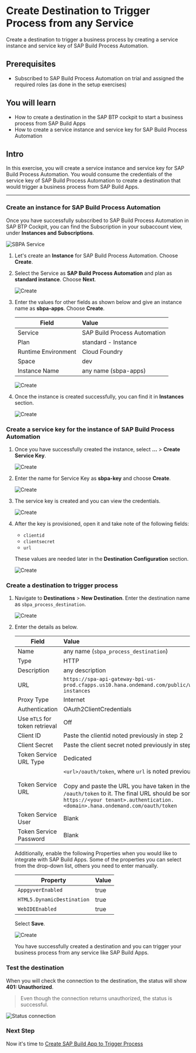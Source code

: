 # Create Destination to Trigger Process from any Service
<!-- description --> Create a destination to trigger a business process by creating a service instance and service key of SAP Build Process Automation.

## Prerequisites
- Subscribed to SAP Build Process Automation on trial and assigned the required roles (as done in the setup exercises)

## You will learn
- How to create a destination in the SAP BTP cockpit to start a business process from SAP Build Apps
- How to create a service instance and service key for SAP Build Process Automation

## Intro
In this exercise, you will create a service instance and service key for SAP Build Process Automation. You would consume the credentials of the service key of SAP Build Process Automation to create a destination that would trigger a business process from SAP Build Apps.

---

### Create an instance for SAP Build Process Automation

Once you have successfully subscribed to SAP Build Process Automation in SAP BTP Cockpit, you can find the Subscription in  your subaccount view, under **Instances and Subscriptions**.

![SBPA Service](1.png)

1. Let's create an **Instance** for SAP Build Process Automation. Choose **Create**.

2. Select the Service as **SAP Build Process Automation** and plan as **standard instance**. Choose **Next**.

    ![Create](2.png)

3. Enter the values for other fields as shown below and give an instance name as **sbpa-apps**. Choose **Create**.

    | Field|Value
    | --- | :---
    | Service | SAP Build Process Automation
    | Plan | standard - Instance
    | Runtime Environment | Cloud Foundry
    | Space | dev
    | Instance Name | any name   (sbpa-apps)

    ![Create](3.png)  

4. Once the instance is created successfully, you can find it in **Instances** section.

    ![Create](6.png)  

### Create a service key for the instance of SAP Build Process Automation  

1. Once you have successfully created the instance, select **...** > **Create Service Key**.

    ![Create](7.png)  

2. Enter the name for Service Key as **sbpa-key** and choose **Create**.

    ![Create](8.png)  

3. The service key is created and you can view the credentials.

    ![Create](9.png)  

4. After the key is provisioned, open it and take note of the following fields:

    - `clientid`
    - `clientsecret`
    - `url`

    These values are needed later in the **Destination Configuration** section.

    ![Create](9.1.png)  

### Create a destination to trigger process

1. Navigate to **Destinations** > **New Destination**. Enter the destination name as `sbpa_process_destination`.

    ![Create](10.png)

2. Enter the details as below.

    | Field|Value
    | --- | :---
    | Name | any name (`sbpa_process_destination`)
    | Type | HTTP
    | Description | any description
    | URL | `https://spa-api-gateway-bpi-us-prod.cfapps.us10.hana.ondemand.com/public/workflow/rest/v1/workflow-instances`
    | Proxy Type | Internet
    | Authentication |  OAuth2ClientCredentials
    | Use `mTLS` for token retrieval |  Off
    | Client ID | Paste the clientid noted previously in step 2
    | Client Secret | Paste the client secret noted previously in step 2
    | Token Service URL Type | Dedicated
    | Token Service URL|  `<url>/oauth/token`, where `url` is noted previously in step 2<div>&nbsp;</div> Copy and paste the URL you have taken in the steps before and add `/oauth/token` to it. The final URL should be something like this: <div></div>`https://<your tenant>.authentication.<domain>.hana.ondemand.com/oauth/token`
    | Token Service User| Blank
    | Token Service Password| Blank

    Additionally, enable the following Properties when you would like to integrate with SAP Build Apps.
    Some of the properties you can select from the drop-down list, others you need to enter manually.

    |Property | Value
    | --- | :---
    |`AppgyverEnabled` | true
    |`HTML5.DynamicDestination` | true
    |`WebIDEEnabled` | true

    Select **Save**.

    ![Create](11.png)    

    You have successfully created a destination and you can trigger your business process from any service like SAP Build Apps.

### Test the destination

When you will check the connection to the destination, the status will show **401: Unauthorized**. 

> Even though the connection returns unauthorized, the status is successful.

![Status connection](12.png) 

### Next Step

Now it's time to [Create SAP Build App to Trigger Process](/exercises/2_Build_Apps/2_build-apps-workflow-trigger/build-apps-workflow-trigger.md)
